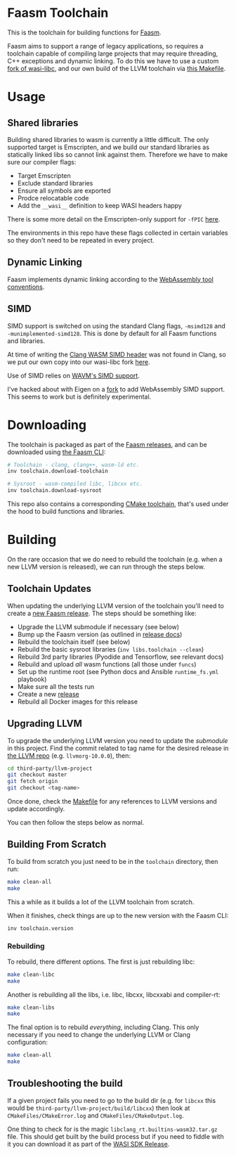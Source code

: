 # Faasm Toolchain

This is the toolchain for building functions for
[Faasm](https://github.com/lsds/faasm).

Faasm aims to support a range of legacy applications, so requires a toolchain
capable of compiling large projects that may require threading, C++ exceptions
and dynamic linking. To do this we have to use a custom [fork of
wasi-libc](https://github.com/faasm/wasi-libc), and our own build of the
LLVM toolchain via [this Makefile](Makefile).  

# Usage

## Shared libraries

Building shared libraries to wasm is currently a little difficult. The only
supported target is Emscripten, and we build our standard libraries as
statically linked libs so cannot link against them. Therefore we have to make 
sure our compiler flags:

- Target Emscripten
- Exclude standard libraries
- Ensure all symbols are exported
- Prodce relocatable code
- Add the `__wasi__` definition to keep WASI headers happy

There is some more detail on the Emscripten-only support for `-fPIC` 
[here](https://bugs.llvm.org/show_bug.cgi?id=42714).

The environments in this repo have these flags collected in certain variables so
they don't need to be repeated in every project.

## Dynamic Linking

Faasm implements dynamic linking according to the [WebAssembly tool
conventions](https://github.com/WebAssembly/tool-conventions/blob/master/DynamicLinking.md). 

## SIMD

SIMD support is switched on using the standard Clang flags, `-msimd128` and
`-munimplemented-simd128`.  This is done by default for all Faasm functions and
libraries. 

At time of writing the [Clang WASM SIMD
header](https://github.com/llvm/llvm-project/blob/master/clang/lib/Headers/wasm_simd128.h)
was not found in Clang, so we put our own copy into our wasi-libc fork
[here](https://github.com/faasm/wasi-libc/blob/master/libc-bottom-half/headers/public/wasm_simd128.h). 

Use of SIMD relies on [WAVM's SIMD support](https://github.com/WAVM/WAVM).

I've hacked about with Eigen on a
[fork](https://github.com/faasm/eigen-git-mirror) to add WebAssembly SIMD
support. This seems to work but is definitely experimental.

# Downloading
 
The toolchain is packaged as part of the [Faasm
releases](https://github.com/lsds/faasm/releases), and can be downloaded using
[the Faasm CLI](https://github.com/lsds/faasm/blob/master/docs/setup.md):

```bash
# Toolchain - clang, clang++, wasm-ld etc.
inv toolchain.download-toolchain

# Sysroot - wasm-compiled libc, libcxx etc.
inv toolchain.download-sysroot
```

This repo also contains a corresponding [CMake toolchain](WasiToolchain.cmake),
that's used under the hood to build functions and libraries.

# Building

On the rare occasion that we do need to rebuild the toolchain (e.g. when a new 
LLVM version is released), we can run through the steps below.

## Toolchain Updates

When updating the underlying LLVM version of the toolchain you'll need to create
a [new Faasm
release](https://github.com/lsds/faasm/blob/master/docs/releases.md). The steps
should be something like:

- Upgrade the LLVM submodule if necessary (see below)
- Bump up the Faasm version (as outlined in [release docs](https://github.com/lsds/faasm/blob/master/docs/releases.md))
- Rebuild the toolchain itself (see below)
- Rebuild the basic sysroot libraries (`inv libs.toolchain --clean`)
- Rebuild 3rd party libraries (Pyodide and Tensorflow, see relevant docs)
- Rebuild and upload _all_ wasm functions (all those under `funcs`)
- Set up the runtime root (see Python docs and Ansible `runtime_fs.yml` playbook)
- Make sure all the tests run
- Create a new [release](https://github.com/lsds/faasm/blob/master/docs/releases.md)
- Rebuild all Docker images for this release

## Upgrading LLVM

To upgrade the underlying LLVM version you need to update the _submodule_ in
this project. Find the commit related to tag name for the desired release in
[the LLVM repo](https://github.com/llvm/llvm-project/releases) (e.g.
`llvmorg-10.0.0`), then:

```bash
cd third-party/llvm-project
git checkout master
git fetch origin
git checkout <tag-name>
```

Once done, check the [Makefile](Makefile) for any references to LLVM 
versions and update accordingly.

You can then follow the steps below as normal.

## Building From Scratch

To build from scratch you just need to be in the `toolchain` directory, then
run:

```bash
make clean-all
make
```

This a while as it builds a lot of the LLVM toolchain from scratch.

When it finishes, check things are up to the new version with the Faasm CLI:

```bash
inv toolchain.version
```

### Rebuilding

To rebuild, there different options. The first is just rebuilding libc:

```bash
make clean-libc
make
```

Another is rebuilding all the libs, i.e. libc, libcxx, libcxxabi and
compiler-rt:

```bash
make clean-libs
make
```

The final option is to rebuild _everything_, including Clang. This only
necessary if you need to change the underlying LLVM or Clang configuration:

```bash
make clean-all
make
```

## Troubleshooting the build

If a given project fails you need to go to the build dir (e.g. for `libcxx` this
would be `third-party/llvm-project/build/libcxx`) then look at
`CMakeFiles/CMakeError.log` and `CMakeFiles/CMakeOutput.log`.

One thing to check for is the magic `libclang_rt.builtins-wasm32.tar.gz` file.
This should get built by the build process but if you need to fiddle with it you
can download it as part of the [WASI SDK
Release](https://github.com/CraneStation/wasi-sdk/releases).
